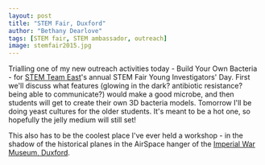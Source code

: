 ```yaml
---
layout: post
title: "STEM Fair, Duxford"
author: "Bethany Dearlove"
tags: [STEM fair, STEM ambassador, outreach]
image: stemfair2015.jpg
---
```


Trialling one of my new outreach activities today - Build Your Own Bacteria - for [STEM Team East](https://twitter.com/STEMteameast)'s annual STEM Fair Young Investigators' Day. First we'll discuss what features (glowing in the dark? antibiotic resistance? being able to communicate?) would make a good microbe, and then students will get to create their own 3D bacteria models. Tomorrow I'll be doing yeast cultures for the older students. It's meant to be a hot one, so hopefully the jelly medium will still set!

This also has to be the coolest place I've ever held a workshop - in the shadow of the historical planes in the AirSpace hanger of the [Imperial War Museum, Duxford](http://www.iwm.org.uk/visits/iwm-duxford/).
